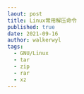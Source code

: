 ```yaml
---
laout: post
title: Linux常用解压命令
published: true
date: 2021-09-16
author: walkerwyl
tags:
  - GNU/Linux
  - tar
  - zip
  - rar
  - xz
---
```


